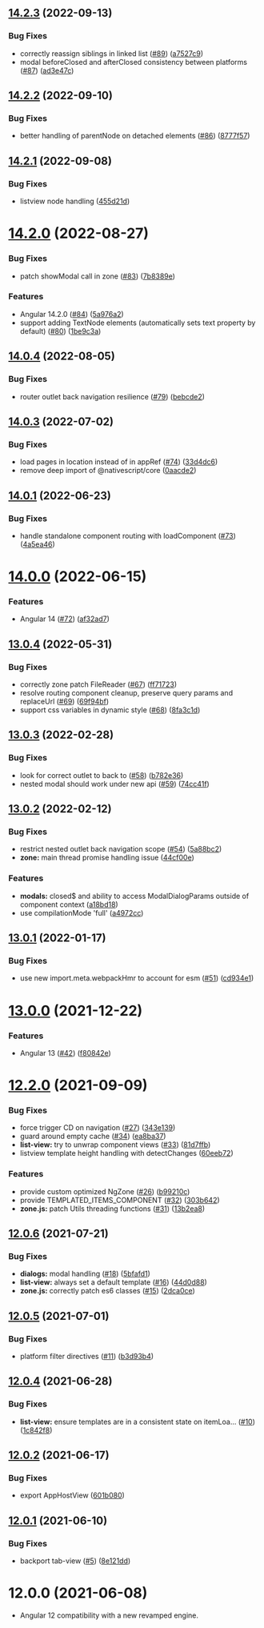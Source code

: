 ## [14.2.3](https://github.com/NativeScript/angular/compare/14.2.2...14.2.3) (2022-09-13)


### Bug Fixes

* correctly reassign siblings in linked list ([#89](https://github.com/NativeScript/angular/issues/89)) ([a7527c9](https://github.com/NativeScript/angular/commit/a7527c99f392faadf6d84a42823eb798de3c151a))
* modal beforeClosed and afterClosed consistency between platforms ([#87](https://github.com/NativeScript/angular/issues/87)) ([ad3e47c](https://github.com/NativeScript/angular/commit/ad3e47c40af5f07aae6fc1fccf6f8ce49d457384))



## [14.2.2](https://github.com/NativeScript/angular/compare/14.2.1...14.2.2) (2022-09-10)


### Bug Fixes

* better handling of parentNode on detached elements ([#86](https://github.com/NativeScript/angular/issues/86)) ([8777f57](https://github.com/NativeScript/angular/commit/8777f5713ceb1c39c817b4c8e846817a1128161d))



## [14.2.1](https://github.com/NativeScript/angular/compare/14.2.0...14.2.1) (2022-09-08)


### Bug Fixes

* listview node handling ([455d21d](https://github.com/NativeScript/angular/commit/455d21db486d73613e79e5cc78cd172144491cfb))



# [14.2.0](https://github.com/NativeScript/angular/compare/14.0.4...14.2.0) (2022-08-27)


### Bug Fixes

* patch showModal call in zone ([#83](https://github.com/NativeScript/angular/issues/83)) ([7b8389e](https://github.com/NativeScript/angular/commit/7b8389e69096313a899af316dc7e9349be139db4))


### Features

* Angular 14.2.0 ([#84](https://github.com/NativeScript/angular/issues/84)) ([5a976a2](https://github.com/NativeScript/angular/commit/5a976a29c966bfde94af5297e97003cfb860dc3e))
* support adding TextNode elements (automatically sets text property by default) ([#80](https://github.com/NativeScript/angular/issues/80)) ([1be9c3a](https://github.com/NativeScript/angular/commit/1be9c3a441023f4fa7cc0fce1e9bdcf3e0fd8aa4))



## [14.0.4](https://github.com/NativeScript/angular/compare/14.0.3...14.0.4) (2022-08-05)


### Bug Fixes

* router outlet back navigation resilience ([#79](https://github.com/NativeScript/angular/issues/79)) ([bebcde2](https://github.com/NativeScript/angular/commit/bebcde23c4d6a392638c23ec1e2bc63b06a9b43e))



## [14.0.3](https://github.com/NativeScript/angular/compare/14.0.1...14.0.3) (2022-07-02)


### Bug Fixes

* load pages in location instead of in appRef ([#74](https://github.com/NativeScript/angular/issues/74)) ([33d4dc6](https://github.com/NativeScript/angular/commit/33d4dc6f836b40128b9abb12307f3b7f822c6c75))
* remove deep import of @nativescript/core ([0aacde2](https://github.com/NativeScript/angular/commit/0aacde244b1a8ba759d0adc10267218de8cc73b5))



## [14.0.1](https://github.com/NativeScript/angular/compare/14.0.0...14.0.1) (2022-06-23)


### Bug Fixes

* handle standalone component routing with loadComponent ([#73](https://github.com/NativeScript/angular/issues/73)) ([4a5ea46](https://github.com/NativeScript/angular/commit/4a5ea4675c5cb576add6ea0afc96c4b11e395d88))



# [14.0.0](https://github.com/NativeScript/angular/compare/13.0.4...14.0.0) (2022-06-15)


### Features

* Angular 14 ([#72](https://github.com/NativeScript/angular/issues/72)) ([af32ad7](https://github.com/NativeScript/angular/commit/af32ad7dd8a0eedb1702917e8207fcb55230b900))



## [13.0.4](https://github.com/NativeScript/angular/compare/13.0.3...13.0.4) (2022-05-31)


### Bug Fixes

* correctly zone patch FileReader ([#67](https://github.com/NativeScript/angular/issues/67)) ([ff71723](https://github.com/NativeScript/angular/commit/ff71723a5e21cc279bc9c65f0b8d4dbdd24e6176))
* resolve routing component cleanup, preserve query params and replaceUrl ([#69](https://github.com/NativeScript/angular/issues/69)) ([69f94bf](https://github.com/NativeScript/angular/commit/69f94bfb49eef5f079bb81d43a54e7247003845b))
* support css variables in dynamic style ([#68](https://github.com/NativeScript/angular/issues/68)) ([8fa3c1d](https://github.com/NativeScript/angular/commit/8fa3c1deb464ebbad18b176984dec087f16c4e7f))



## [13.0.3](https://github.com/NativeScript/angular/compare/13.0.2...13.0.3) (2022-02-28)


### Bug Fixes

* look for correct outlet to back to ([#58](https://github.com/NativeScript/angular/issues/58)) ([b782e36](https://github.com/NativeScript/angular/commit/b782e36236ee11aead05a97462801021b81276ea))
* nested modal should work under new api ([#59](https://github.com/NativeScript/angular/issues/59)) ([74cc41f](https://github.com/NativeScript/angular/commit/74cc41fffc3a927942edb5c9c077fc2be9df4182))



## [13.0.2](https://github.com/NativeScript/angular/compare/13.0.1...13.0.2) (2022-02-12)


### Bug Fixes

* restrict nested outlet back navigation scope ([#54](https://github.com/NativeScript/angular/issues/54)) ([5a88bc2](https://github.com/NativeScript/angular/commit/5a88bc2392e66c2afb9eb72d728ded1912d01b98))
* **zone:** main thread promise handling issue ([44cf00e](https://github.com/NativeScript/angular/commit/44cf00eb044ebfc4852b15534b8ea2ad69610d02))


### Features

* **modals:** closed$ and ability to access ModalDialogParams outside of component context ([a18bd18](https://github.com/NativeScript/angular/commit/a18bd187752bc0715bd95da16636ca272d7b04cb))
* use compilationMode 'full' ([a4972cc](https://github.com/NativeScript/angular/commit/a4972cc759e3a0b4fdc94582d27060b4bcb32de8))



## [13.0.1](https://github.com/NativeScript/angular/compare/13.0.0...13.0.1) (2022-01-17)


### Bug Fixes

* use new import.meta.webpackHmr to account for esm ([#51](https://github.com/NativeScript/angular/issues/51)) ([cd934e1](https://github.com/NativeScript/angular/commit/cd934e1adefe48dc0631c621c5f0fec5c2b85bc1))



# [13.0.0](https://github.com/NativeScript/angular/compare/12.2.0...13.0.0) (2021-12-22)


### Features

* Angular 13 ([#42](https://github.com/NativeScript/angular/issues/42)) ([f80842e](https://github.com/NativeScript/angular/commit/f80842eb0740ed5eb4ff0ef97cab36b98eb365d9))



# [12.2.0](https://github.com/NativeScript/angular/compare/12.0.6...12.2.0) (2021-09-09)


### Bug Fixes

* force trigger CD on navigation ([#27](https://github.com/NativeScript/angular/issues/27)) ([343e139](https://github.com/NativeScript/angular/commit/343e139e845ecb28c407c6f2e29aed820ed60f3c))
* guard around empty cache ([#34](https://github.com/NativeScript/angular/issues/34)) ([ea8ba37](https://github.com/NativeScript/angular/commit/ea8ba37b08bf4e86d23f593a32e3646527a2fbca))
* **list-view:** try to unwrap component views ([#33](https://github.com/NativeScript/angular/issues/33)) ([81d7ffb](https://github.com/NativeScript/angular/commit/81d7ffb15c170943f39a8c33071822df80896f76))
* listview template height handling with detectChanges ([60eeb72](https://github.com/NativeScript/angular/commit/60eeb72d7a9fa241f1a9d9a22a66f59870bb1f3d))


### Features

* provide custom optimized NgZone ([#26](https://github.com/NativeScript/angular/issues/26)) ([b99210c](https://github.com/NativeScript/angular/commit/b99210ce753344a25a666d3499ac4c82bcb728ae))
* provide TEMPLATED_ITEMS_COMPONENT ([#32](https://github.com/NativeScript/angular/issues/32)) ([303b642](https://github.com/NativeScript/angular/commit/303b64281d19d8d6781ca17d873b82efa609f1dc))
* **zone.js:** patch Utils threading functions ([#31](https://github.com/NativeScript/angular/issues/31)) ([13b2ea8](https://github.com/NativeScript/angular/commit/13b2ea835a199b4f69c192e134cbf9056b1caaf6))



## [12.0.6](https://github.com/NativeScript/angular/compare/12.0.5...12.0.6) (2021-07-21)


### Bug Fixes

* **dialogs:** modal handling ([#18](https://github.com/NativeScript/angular/issues/18)) ([5bfafd1](https://github.com/NativeScript/angular/commit/5bfafd1815e080439929bc5a144efa25cab222c9))
* **list-view:** always set a default template ([#16](https://github.com/NativeScript/angular/issues/16)) ([44d0d88](https://github.com/NativeScript/angular/commit/44d0d883a6fa4536faa96152e61eddf3f5587a0b))
* **zone.js:** correctly patch es6 classes ([#15](https://github.com/NativeScript/angular/issues/15)) ([2dca0ce](https://github.com/NativeScript/angular/commit/2dca0ce150bbd7a797cdfc81656b67e7b65351ee))



## [12.0.5](https://github.com/NativeScript/angular/compare/12.0.4...12.0.5) (2021-07-01)


### Bug Fixes

* platform filter directives ([#11](https://github.com/NativeScript/angular/issues/11)) ([b3d93b4](https://github.com/NativeScript/angular/commit/b3d93b4ded6a5885bc53a3bc58b5bd1ecccd37cb))



## [12.0.4](https://github.com/NativeScript/angular/compare/12.0.2...12.0.4) (2021-06-28)


### Bug Fixes

* **list-view:** ensure templates are in a consistent state on itemLoa… ([#10](https://github.com/NativeScript/angular/issues/10)) ([1c842f8](https://github.com/NativeScript/angular/commit/1c842f880beaa21eaf6bfd77b0d5246a83cfc136))



## [12.0.2](https://github.com/NativeScript/angular/compare/12.0.1...12.0.2) (2021-06-17)


### Bug Fixes

* export AppHostView ([601b080](https://github.com/NativeScript/angular/commit/601b080de38eff91b5e40aed44fbb9782d08c05a))



## [12.0.1](https://github.com/NativeScript/angular/compare/12.0.0...12.0.1) (2021-06-10)


### Bug Fixes

* backport tab-view ([#5](https://github.com/NativeScript/angular/issues/5)) ([8e121dd](https://github.com/NativeScript/angular/commit/8e121dd1faeccf3b820420c5a1c32f35296c48c0))



# 12.0.0 (2021-06-08)

* Angular 12 compatibility with a new revamped engine.



